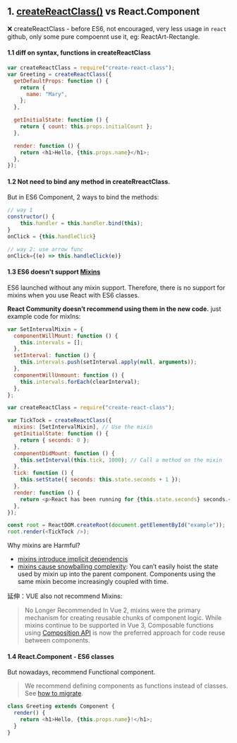 ## 1. [createReactClass()](https://legacy.reactjs.org/docs/react-without-es6.html) vs React.Component

❌ createReactClass - before ES6, not encouraged, very less usage in `react` github, only some pure compoennt use it, eg: ReactArt-Rectangle.

#### 1.1 diff on syntax, functions in createReactClass

```js
var createReactClass = require("create-react-class");
var Greeting = createReactClass({
  getDefaultProps: function () {
    return {
      name: "Mary",
    };
  },

  getInitialState: function () {
    return { count: this.props.initialCount };
  },

  render: function () {
    return <h1>Hello, {this.props.name}</h1>;
  },
});
```

#### 1.2 Not need to bind any method in createRreactClass.

But in ES6 Component, 2 ways to bind the methods:

```js
// way 1
constructor() {
    this.handler = this.handler.bind(this);
}
onClick = {this.handleClick}

// way 2: use arrow func
onClick={(e) => this.handleClick(e)}
```

#### 1.3 ES6 doesn't support [Mixins](https://legacy.reactjs.org/docs/react-without-es6.html#mixins)

ES6 launched without any mixin support. Therefore, there is no support for mixins when you use React with ES6 classes.

**React Community doesn’t recommend using them in the new code.**
just example code for mixIns:

```js
var SetIntervalMixin = {
  componentWillMount: function () {
    this.intervals = [];
  },
  setInterval: function () {
    this.intervals.push(setInterval.apply(null, arguments));
  },
  componentWillUnmount: function () {
    this.intervals.forEach(clearInterval);
  },
};

var createReactClass = require("create-react-class");

var TickTock = createReactClass({
  mixins: [SetIntervalMixin], // Use the mixin
  getInitialState: function () {
    return { seconds: 0 };
  },
  componentDidMount: function () {
    this.setInterval(this.tick, 1000); // Call a method on the mixin
  },
  tick: function () {
    this.setState({ seconds: this.state.seconds + 1 });
  },
  render: function () {
    return <p>React has been running for {this.state.seconds} seconds.</p>;
  },
});

const root = ReactDOM.createRoot(document.getElementById("example"));
root.render(<TickTock />);
```

Why mixins are Harmful?

- [mixins introduce implicit dependencis](https://legacy.reactjs.org/blog/2016/07/13/mixins-considered-harmful.html#mixins-introduce-implicit-dependencies)
- [mixins cause snowballing complexity](https://legacy.reactjs.org/blog/2016/07/13/mixins-considered-harmful.html#mixins-cause-snowballing-complexity): You can’t easily hoist the state used by mixin up into the parent component. Components using the same mixin become increasingly coupled with time.

延伸：VUE also not recommend Mixins:

> No Longer Recommended
> In Vue 2, mixins were the primary mechanism for creating reusable chunks of component logic. While mixins continue to be supported in Vue 3, Composable functions using [Composition API](https://vuejs.org/guide/reusability/composables.html) is now the preferred approach for code reuse between components.

#### 1.4 React.Component - ES6 classes

But nowadays, recommend Functional component.

> We recommend defining components as functions instead of classes. See [how to migrate](https://react.dev/reference/react/Component#alternatives).

```js
class Greeting extends Component {
  render() {
    return <h1>Hello, {this.props.name}!</h1>;
  }
}
```
